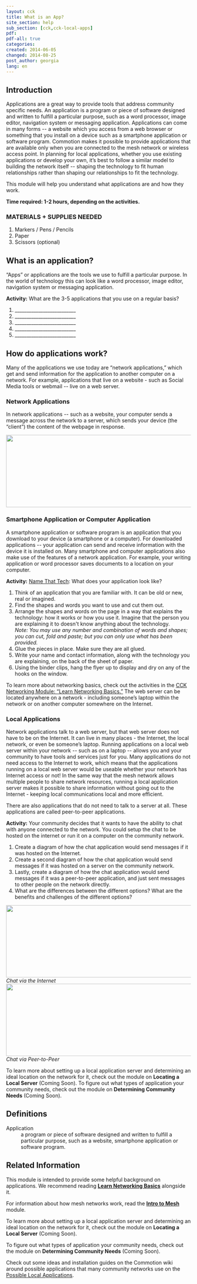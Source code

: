 ```yaml
---
layout: cck
title: What is an App?
site_section: help
sub_section: [cck,cck-local-apps]
pdf: 
pdf-all: true
categories: 
created: 2014-06-05
changed: 2014-08-25
post_author: georgia
lang: en
---
```


<section id="introduction">
<h2>Introduction</h2>

<p>Applications are a great way to provide tools that address community specific needs. An application is a program or piece of software designed and written to fulfill a particular purpose, such as a word processor, image editor, navigation system or messaging application. Applications can come in many forms -- a website which you access from a web browser or something that you install on a device such as a smartphone application or software program.  Commotion makes it possible to provide applications that are available only when you are connected to the mesh network or wireless access point. In planning for local applications, whether you use existing applications or develop your own, it’s best to follow a similar model to building the network itself -- shaping the technology to fit human relationships rather than shaping our relationships to fit the technology.</p>

<p>This module will help you understand what applications are and how they work.</p>

<strong><p>Time required:  1-2 hours, depending on the activities.</strong></p>
</section>

<section id="materials-and-supplies-needed">
<h3>MATERIALS + SUPPLIES NEEDED</h3>

<ol class="rteindent1">
	<li>Markers / Pens / Pencils</li>
	<li>Paper</li>
	<li>Scissors (optional)</li>
</ol>
</section>

<section id="what-is-an-application">
<h2>What is an application?</h2>

<p>“Apps” or applications are the tools we use to fulfill a particular purpose. In the world of technology this can look like a word processor, image editor, navigation system or messaging application. </p>

<p><strong>Activity:</strong> What are the 3-5 applications that you use on a regular basis?
<ol>
	<li>__________________________</li>
	<li>__________________________</li>
	<li>__________________________</li>
	<li>__________________________</li>
	<li>__________________________</li>
</ol>

<section id="how-do-applications-work">
<h2>How do applications work?</h2>
<p>Many of the applications we use today are “network applications,” which get and send information for the application to another computer on a network. For example, applications that live on a website - such as Social Media tools or webmail -- live on a web server. </p>

<h3>Network Applications</h3>
<p>In network applications -- such as a website, your computer sends a message across the network to a server, which sends your device (the “client”) the content of the webpage in response.</p>

<img alt="" class="media-image attr__typeof__foaf:Image img__fid__626 img__view_mode__media_original attr__format__media_original" height="197" src="/files/CCK_Networking_Basics_Client_server_diagram.png" typeof="foaf:Image" width="510">

<h3>Smartphone Application or Computer Application</h3>
<p>A smartphone application or software program is an application that you download to your device (a smartphone or a computer). For downloaded applications -- your application can send and receive information with the device it is installed on. Many smartphone and computer applications also make use of the features of a network application. For example, your writing application or word processor saves documents to a location on your computer.</p>

<p><strong>Activity:</strong> <a href="http://oti.newamerica.net/blogposts/2011/name_that_tech_collaborative_design_challenge_workshop-57228">Name That Tech</a>: What does your application look like?
<ol>
	<li>Think of an application that you are familiar with. It can be old or new, real or imagined.</li>
	<li>Find the shapes and words you want to use and cut them out.</li>
	<li>Arrange the shapes and words on the page in a way that explains the technology: how it works or how you use it. Imagine that the person you are explaining it to doesn't know anything about the technology. <br/>
	<em>Note: You may use any number and combination of words and shapes; you can cut, fold and paste; but you can only use what has been provided.</em> </li>
	<li>Glue the pieces in place. Make sure they are all glued.</li>
	<li>Write your name and contact information, along with the technology you are explaining, on the back of the sheet of paper.</li>
	<li>Using the binder clips, hang the flyer up to display and dry on any of the hooks on the window.</li>
</ol></p>

<p>To learn more about networking basics, check out the activities in the <a href="https://commotionwireless.net/docs/cck/networking/learn-networking-basics">CCK Networking Module: “Learn Networking Basics.”</a> The web server can be located anywhere on a network - including someone’s laptop within the network or on another computer somewhere on the Internet.</p>

<h3>Local Applications</h3>
<p>Network applications talk to a web server, but that web server does not have to be on the Internet. It can live in many places - the Internet, the local network, or even be someone’s laptop. Running applications on a local web server within your network -- such as on a laptop -- allows you and your community to have tools and services just for you. Many applications do not need access to the Internet to work, which means that the applications running on a local web server would be useable whether your network has Internet access or not! In the same way that the mesh network allows multiple people to share network resources, running a local application server makes it possible to share information without going out to the Internet - keeping local communications local and more efficient.</p>

<p>There are also applications that do not need to talk to a server at all. These applications are called peer-to-peer applications. </p>

<p><strong>Activity:</strong> Your community decides that it wants to have the ability to chat with anyone connected to the network. You could setup the chat to be hosted on the internet or run it on a computer on the community network.
<ol>
	<li>Create a diagram of how the chat application would send messages if it was hosted on the Internet. </li>
	<li>Create a second diagram of how the chat application would send messages if it was hosted on a server on the community network.</li>
	<li>Lastly, create a diagram of how the chat application would send messages if it was a peer-to-peer application, and just sent messages to other people on the network directly.</li>
	<li>What are the differences between the different options? What are the benefits and challenges of the different options?</li>
</ol>

<img alt="" class="media-image attr__typeof__foaf:Image img__fid__626 img__view_mode__media_original attr__format__media_original" height="197" src="/files/CCK_LocalApps_internet_application.png" typeof="foaf:Image" width="510">
<em>Chat via the Internet</em>

<img alt="" class="media-image attr__typeof__foaf:Image img__fid__626 img__view_mode__media_original attr__format__media_original" height="197" src="/files/CCK_LocalApps_mesh_application.png" typeof="foaf:Image" width="510">
<em>Chat via Peer-to-Peer</em></p>

<p>To learn more about setting up a local application server and determining an ideal location on the network for it, check out the module on <strong>Locating a Local Server</strong> (Coming Soon). To figure out what types of application your community needs, check out the module on <strong>Determining Community Needs</strong> (Coming Soon).</p>
</section>
 
<section id="definitions">
<h2>Definitions</h2>

<dl>
	<dt>Application</dt>
	<dd>a program or piece of software designed and written to fulfill a particular purpose, such as a website, smartphone application or software program.</dd>
</dl>
</section>

<section class="related-information" id="related-information">
<h2>Related Information</h2>

<p>This module is intended to provide some helpful background on applications. We recommend reading <strong><a href="/docs/cck/networking/learn-networking-basics/">Learn Networking Basics</a></strong> alongside it.</p>

<p>For information about how mesh networks work, read the <strong><a href="/docs/cck/networking/intro-to-mesh/">Intro to Mesh</a></strong> module.</p>

<p>To learn more about setting up a local application server and determining an ideal location on the network for it, check out the module on <strong>Locating a Local Server</strong> (Coming Soon). </p>

<p>To figure out what types of application your community needs, check out the module on <strong>Determining Community Needs</strong> (Coming Soon).</p>

<p>Check out some ideas and installation guides on the Commotion wiki around possible applications that many community networks use on the <a href="https://wiki.commotionwireless.net/doku.php/development_resources/application_server/start">Possible Local Applications</a>.</p>
</section>